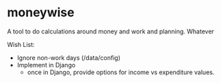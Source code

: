 # moneywise
A tool to do calculations around money and work and planning. Whatever

Wish List:
* Ignore non-work days (/data/config)
* Implement in Django
  * once in Django, provide options for income vs expenditure values.
